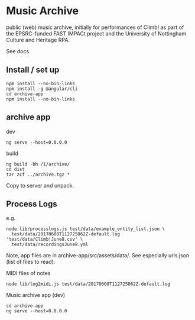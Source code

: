 # Music Archive

public (web) music archive, initially for performances of Climb! as
part of the EPSRC-funded FAST IMPACt project and the 
University of Nottingham Culture and Heritage RPA.

See docs

## Install / set up

```
npm install --no-bin-links
npm install -g @angular/cli
cd archive-app
npm install --no-bin-links
```

## archive app

dev
```
ng serve --host=0.0.0.0
```
build
```
ng build -bh /1/archive/
cd dist
tar zcf ../archive.tgz *
```
Copy to server and unpack.

## Process Logs

e.g.
```
node lib/processlogs.js test/data/example_entity_list.json \
  test/data/20170608T112725862Z-default.log 'test/data/Climb!June8.csv' \
  test/data/recordingsJune8.yml
```
Note, app files are in archive-app/src/assets/data/. See especially
urls.json (list of files to read).


MIDI files of notes
```
node lib/log2midi.js test/data/20170608T112725862Z-default.log
```

Music archive app (dev)
```
cd archive-app
ng serve --host=0.0.0.0
```
